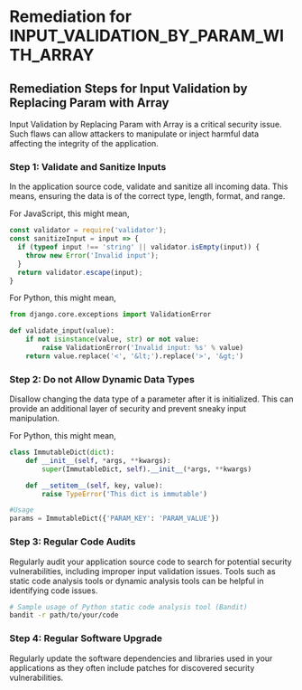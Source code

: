 # Remediation for INPUT_VALIDATION_BY_PARAM_WITH_ARRAY

## Remediation Steps for Input Validation by Replacing Param with Array

Input Validation by Replacing Param with Array is a critical security issue. Such flaws can allow attackers to manipulate or inject harmful data affecting the integrity of the application.

### Step 1: Validate and Sanitize Inputs

In the application source code, validate and sanitize all incoming data. This means, ensuring the data is of the correct type, length, format, and range.

For JavaScript, this might mean,

```javascript
const validator = require('validator');
const sanitizeInput = input => {
  if (typeof input !== 'string' || validator.isEmpty(input)) {
    throw new Error('Invalid input');
  }
  return validator.escape(input);
}
```

For Python, this might mean,

```python
from django.core.exceptions import ValidationError

def validate_input(value):
    if not isinstance(value, str) or not value:
        raise ValidationError('Invalid input: %s' % value)
    return value.replace('<', '&lt;').replace('>', '&gt;')
```

### Step 2: Do not Allow Dynamic Data Types

Disallow changing the data type of a parameter after it is initialized. This can provide an additional layer of security and prevent sneaky input manipulation.

For Python, this might mean,

```python
class ImmutableDict(dict):
    def __init__(self, *args, **kwargs):
        super(ImmutableDict, self).__init__(*args, **kwargs)

    def __setitem__(self, key, value):
        raise TypeError('This dict is immutable')

#Usage
params = ImmutableDict({'PARAM_KEY': 'PARAM_VALUE'})
```

### Step 3: Regular Code Audits

Regularly audit your application source code to search for potential security vulnerabilities, including improper input validation issues. Tools such as static code analysis tools or dynamic analysis tools can be helpful in identifying code issues.

```bash
# Sample usage of Python static code analysis tool (Bandit)
bandit -r path/to/your/code
```

### Step 4: Regular Software Upgrade

Regularly update the software dependencies and libraries used in your applications as they often include patches for discovered security vulnerabilities.